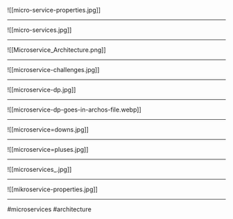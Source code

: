 ![[micro-service-properties.jpg]]

***
![[micro-services.jpg]]
***
![[Microservice_Architecture.png]]
***
![[microservice-challenges.jpg]]
***
![[microservice-dp.jpg]]
***
![[microservice-dp-goes-in-archos-file.webp]]
***
![[microservice=downs.jpg]]
***
![[microservice=pluses.jpg]]
***
![[microservices_.jpg]]
***
![[mikroservice-properties.jpg]]
***
#microservices #architecture 